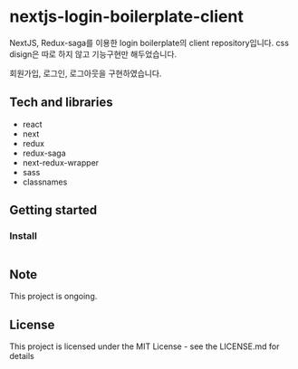 # nextjs-login-boilerplate-client

NextJS, Redux-saga를 이용한 login boilerplate의 client repository입니다. css disign은 따로 하지 않고 기능구현만 해두었습니다.

회원가입, 로그인, 로그아웃을 구현하였습니다.

## Tech and libraries

- react
- next
- redux
- redux-saga
- next-redux-wrapper
- sass
- classnames

## Getting started

### Install

```bash
```

## Note

This project is ongoing.

## License

This project is licensed under the MIT License - see the LICENSE.md for details
